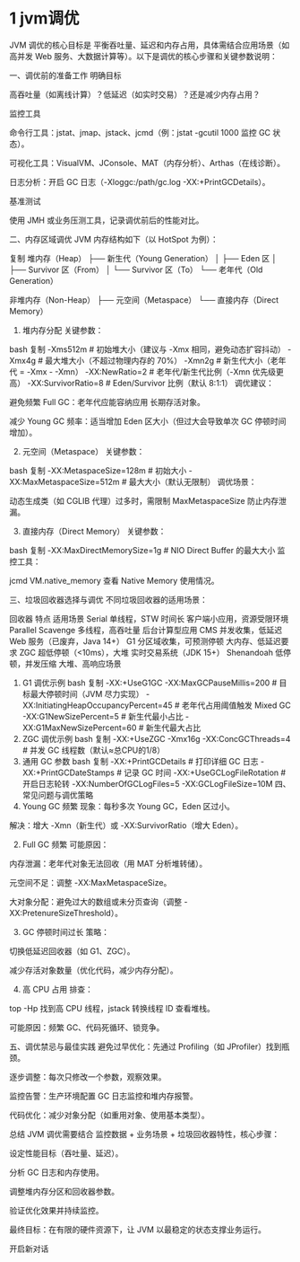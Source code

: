 # 1 jvm调优

JVM 调优的核心目标是 平衡吞吐量、延迟和内存占用，具体需结合应用场景（如高并发 Web 服务、大数据计算等）。以下是调优的核心步骤和关键参数说明：

一、调优前的准备工作
明确目标

高吞吐量（如离线计算）？低延迟（如实时交易）？还是减少内存占用？

监控工具

命令行工具：jstat、jmap、jstack、jcmd（例：jstat -gcutil <pid> 1000 监控 GC 状态）。

可视化工具：VisualVM、JConsole、MAT（内存分析）、Arthas（在线诊断）。

日志分析：开启 GC 日志（-Xloggc:/path/gc.log -XX:+PrintGCDetails）。

基准测试

使用 JMH 或业务压测工具，记录调优前后的性能对比。

二、内存区域调优
JVM 内存结构如下（以 HotSpot 为例）：

复制
堆内存（Heap）
├── 新生代（Young Generation）
│   ├── Eden 区
│   ├── Survivor 区（From）
│   └── Survivor 区（To）
└── 老年代（Old Generation）

非堆内存（Non-Heap）
├── 元空间（Metaspace）
└── 直接内存（Direct Memory）
1. 堆内存分配
关键参数：

bash
复制
-Xms512m  # 初始堆大小（建议与 -Xmx 相同，避免动态扩容抖动）
-Xmx4g     # 最大堆大小（不超过物理内存的 70%）
-Xmn2g     # 新生代大小（老年代 = -Xmx - -Xmn）
-XX:NewRatio=2  # 老年代/新生代比例（-Xmn 优先级更高）
-XX:SurvivorRatio=8  # Eden/Survivor 比例（默认 8:1:1）
调优建议：

避免频繁 Full GC：老年代应能容纳应用 长期存活对象。

减少 Young GC 频率：适当增加 Eden 区大小（但过大会导致单次 GC 停顿时间增加）。

2. 元空间（Metaspace）
关键参数：

bash
复制
-XX:MetaspaceSize=128m      # 初始大小
-XX:MaxMetaspaceSize=512m   # 最大大小（默认无限制）
调优场景：

动态生成类（如 CGLIB 代理）过多时，需限制 MaxMetaspaceSize 防止内存泄漏。

3. 直接内存（Direct Memory）
关键参数：

bash
复制
-XX:MaxDirectMemorySize=1g  # NIO Direct Buffer 的最大大小
监控工具：

jcmd <pid> VM.native_memory 查看 Native Memory 使用情况。

三、垃圾回收器选择与调优
不同垃圾回收器的适用场景：

回收器	特点	适用场景
Serial	单线程，STW 时间长	客户端小应用，资源受限环境
Parallel Scavenge	多线程，高吞吐量	后台计算型应用
CMS	并发收集，低延迟	Web 服务（已废弃，Java 14+）
G1	分区域收集，可预测停顿	大内存、低延迟要求
ZGC	超低停顿（<10ms），大堆	实时交易系统（JDK 15+）
Shenandoah	低停顿，并发压缩	大堆、高响应场景
1. G1 调优示例
bash
复制
-XX:+UseG1GC 
-XX:MaxGCPauseMillis=200  # 目标最大停顿时间（JVM 尽力实现）
-XX:InitiatingHeapOccupancyPercent=45  # 老年代占用阈值触发 Mixed GC
-XX:G1NewSizePercent=5    # 新生代最小占比
-XX:G1MaxNewSizePercent=60 # 新生代最大占比
2. ZGC 调优示例
bash
复制
-XX:+UseZGC 
-Xmx16g 
-XX:ConcGCThreads=4       # 并发 GC 线程数（默认≈总CPU的1/8）
3. 通用 GC 参数
bash
复制
-XX:+PrintGCDetails       # 打印详细 GC 日志
-XX:+PrintGCDateStamps    # 记录 GC 时间
-XX:+UseGCLogFileRotation # 开启日志轮转
-XX:NumberOfGCLogFiles=5 
-XX:GCLogFileSize=10M
四、常见问题与调优策略
1. Young GC 频繁
现象：每秒多次 Young GC，Eden 区过小。

解决：增大 -Xmn（新生代）或 -XX:SurvivorRatio（增大 Eden）。

2. Full GC 频繁
可能原因：

内存泄漏：老年代对象无法回收（用 MAT 分析堆转储）。

元空间不足：调整 -XX:MaxMetaspaceSize。

大对象分配：避免过大的数组或未分页查询（调整 -XX:PretenureSizeThreshold）。

3. GC 停顿时间过长
策略：

切换低延迟回收器（如 G1、ZGC）。

减少存活对象数量（优化代码，减少内存分配）。

4. 高 CPU 占用
排查：

top -Hp <pid> 找到高 CPU 线程，jstack <pid> 转换线程 ID 查看堆栈。

可能原因：频繁 GC、代码死循环、锁竞争。

五、调优禁忌与最佳实践
避免过早优化：先通过 Profiling（如 JProfiler）找到瓶颈。

逐步调整：每次只修改一个参数，观察效果。

监控告警：生产环境配置 GC 日志监控和堆内存报警。

代码优化：减少对象分配（如重用对象、使用基本类型）。

总结
JVM 调优需要结合 监控数据 + 业务场景 + 垃圾回收器特性，核心步骤：

设定性能目标（吞吐量、延迟）。

分析 GC 日志和内存使用。

调整堆内存分区和回收器参数。

验证优化效果并持续监控。

最终目标：在有限的硬件资源下，让 JVM 以最稳定的状态支撑业务运行。

开启新对话
